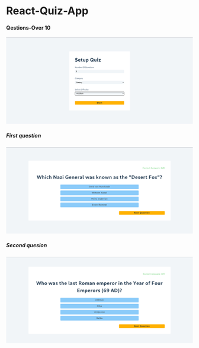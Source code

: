 # React-Quiz-App

#### Qestions-Over 10

![alt text](image.png)

##### First question

![alt text](image-1.png)

##### Second quesion

![alt text](image-2.png)

